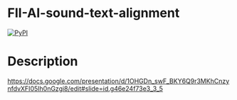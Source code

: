 # FII-AI-sound-text-alignment

[![PyPI](https://img.shields.io/pypi/pyversions/pocketsphinx.svg)](https://pypi.python.org/pypi/pocketsphinx/)



# Description
https://docs.google.com/presentation/d/1OHGDn_swF_BKY6Q9r3MKhCnzynfdvXFI05Ih0nGzgi8/edit#slide=id.g46e24f73e3_3_5

